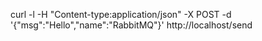 curl -l -H "Content-type:application/json" -X POST -d '{"msg":"Hello","name":"RabbitMQ"}' http://localhost/send